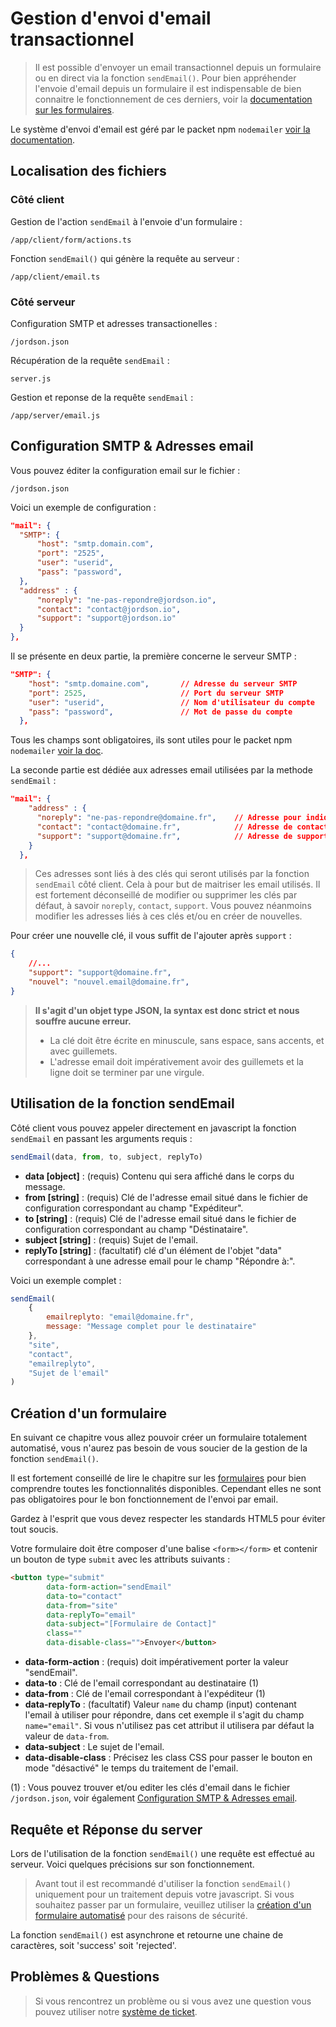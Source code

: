 # Gestion d'envoi d'email transactionnel
> Il est possible d'envoyer un email transactionnel depuis un formulaire ou en direct via la fonction `sendEmail()`. Pour bien appréhender l'envoie d'email depuis un formulaire il est indispensable de bien connaitre le fonctionnement de ces derniers, voir la [documentation sur les formulaires](fr-fr/fonctionnalites/formulaires.md).

Le système d'envoi d'email est géré par le packet npm `nodemailer` [voir la documentation](https://nodemailer.com/about/).


## Localisation des fichiers

### Côté client
Gestion de l'action `sendEmail` à l'envoie d'un formulaire :
```
/app/client/form/actions.ts
```
Fonction `sendEmail()` qui génère la requête au serveur :
```
/app/client/email.ts
```

### Côté serveur
Configuration SMTP et adresses transactionelles :
```
/jordson.json
```
Récupération de la requête `sendEmail` :
```
server.js
```
Gestion et reponse de la requête `sendEmail` :
```
/app/server/email.js
```


## Configuration SMTP & Adresses email
Vous pouvez éditer la configuration email sur le fichier :
```
/jordson.json
```

Voici un exemple de configuration :
```json
"mail": {
  "SMTP": {
      "host": "smtp.domain.com",
      "port": "2525",
      "user": "userid",
      "pass": "password",
  },
  "address" : {
      "noreply": "ne-pas-repondre@jordson.io",
      "contact": "contact@jordson.io",
      "support": "support@jordson.io"
  }
},
```

Il se présente en deux partie, la première concerne le serveur SMTP :
```json
"SMTP": {
    "host": "smtp.domaine.com",       // Adresse du serveur SMTP
    "port": 2525,                     // Port du serveur SMTP
    "user": "userid",                 // Nom d'utilisateur du compte
    "pass": "password",               // Mot de passe du compte
  },
```
Tous les champs sont obligatoires, ils sont utiles pour le packet npm `nodemailer` [voir la doc](https://nodemailer.com/about/).

La seconde partie est dédiée aux adresses email utilisées par la methode `sendEmail` :
```json
"mail": {
    "address" : {
      "noreply": "ne-pas-repondre@domaine.fr",    // Adresse pour indiquer qu'il n'y a pas de réponse possible à l'email
      "contact": "contact@domaine.fr",            // Adresse de contact général du site pour l'entreprise
      "support": "support@domaine.fr",            // Adresse de support technique
    }
  },
```
> Ces adresses sont liés à des clés qui seront utilisés par la fonction `sendEmail` côté client. Cela à pour but de maitriser les email utilisés.
> Il est fortement déconseillé de modifier ou supprimer les clés par défaut, à savoir `noreply`, `contact`, `support`. Vous pouvez néanmoins modifier les adresses liés à ces clés et/ou en créer de nouvelles.

Pour créer une nouvelle clé, il vous suffit de l'ajouter après `support` :
```json
{
    //...
    "support": "support@domaine.fr",
    "nouvel": "nouvel.email@domaine.fr",
}
```
> **Il s'agit d'un objet type JSON, la syntax est donc strict et nous souffre aucune erreur.**
> - La clé doit être écrite en minuscule, sans espace, 
sans accents, et avec guillemets. 
> - L'adresse email doit impérativement avoir des guillemets et la ligne doit se terminer par une virgule.


## Utilisation de la fonction sendEmail

Côté client vous pouvez appeler directement en javascript la fonction `sendEmail` en passant les arguments requis :
```javascript
sendEmail(data, from, to, subject, replyTo)
```

- **data [object]** : (requis) Contenu qui sera affiché dans le corps du message.
- **from [string]** : (requis) Clé de l'adresse email situé dans le fichier de configuration correspondant au champ "Expéditeur".
- **to [string]** : (requis) Clé de l'adresse email situé dans le fichier de configuration correspondant au champ "Déstinataire".
- **subject [string]** : (requis) Sujet de l'email.
- **replyTo [string]** : (facultatif) clé d'un élément de l'objet "data" correspondant à une adresse email pour le champ "Répondre à:".

Voici un exemple complet :
```javascript
sendEmail(
    {
        emailreplyto: "email@domaine.fr", 
        message: "Message complet pour le destinataire"
    }, 
    "site", 
    "contact", 
    "emailreplyto", 
    "Sujet de l'email" 
)
```


## Création d'un formulaire

En suivant ce chapitre vous allez pouvoir créer un formulaire totalement automatisé, vous n'aurez pas besoin de vous soucier de la 
gestion de la fonction `sendEmail()`.

Il est fortement conseillé de lire le chapitre sur les [formulaires](fr-fr/fonctionnalites/formulaires.md) pour bien comprendre toutes les fonctionnalités disponibles. Cependant elles ne sont pas obligatoires pour le bon fonctionnement de l'envoi par email.

Gardez à l'esprit que vous devez respecter les standards HTML5 pour éviter tout soucis.

Votre formulaire doit être composer d'une balise `<form></form>` et contenir un bouton de type `submit` avec les attributs suivants :

```html
<button type="submit"
        data-form-action="sendEmail"
        data-to="contact"
        data-from="site"
        data-replyTo="email"
        data-subject="[Formulaire de Contact]"
        class=""
        data-disable-class="">Envoyer</button>
```

- **data-form-action** : (requis) doit impérativement porter la valeur "sendEmail".
- **data-to** : Clé de l'email correspondant au destinataire (1)
- **data-from** : Clé de l'email correspondant à l'expéditeur (1)
- **data-replyTo** : (facultatif) Valeur `name` du champ (input) contenant l'email à utiliser pour répondre, dans cet exemple il s'agit du 
  champ `name="email"`. Si vous n'utilisez pas cet attribut il utilisera par défaut la valeur de `data-from`.
- **data-subject** : Le sujet de l'email.
- **data-disable-class** : Précisez les class CSS pour passer le bouton en mode "désactivé" le temps du traitement de l'email.

(1) : Vous pouvez trouver et/ou editer les clés d'email dans le fichier `/jordson.json`, voir également [Configuration SMTP & Adresses email](fr-fr/bien-commencer/configuration.md).


## Requête et Réponse du server

Lors de l'utilisation de la fonction `sendEmail()` une requête est effectué au serveur. Voici quelques précisions sur son fonctionnement.

> Avant tout il est recommandé d'utiliser la fonction `sendEmail()` uniquement pour un traitement depuis votre javascript. Si vous souhaitez passer par un formulaire, veuillez utiliser la [création d'un formulaire automatisé](/fr-fr/fonctionnalites/emails?id=cr%c3%a9ation-d39un-formulaire) pour des raisons de sécurité.

La fonction `sendEmail()` est asynchrone et retourne une chaine de caractères, soit 'success' soit 'rejected'.


## Problèmes & Questions

> Si vous rencontrez un problème ou si vous avez une question vous pouvez utiliser notre [système de ticket](https://github.com/jordson-io/jordson/issues).